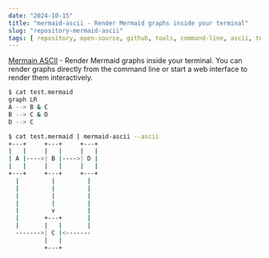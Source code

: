 ```yaml
---
date: "2024-10-15"
title: "mermaid-ascii - Render Mermaid graphs inside your terminal"
slug: "repository-mermaid-ascii"
tags: [ repository, open-source, github, tools, command-line, ascii, text, graphs ]
---
```




[Mermain ASCII][1] - Render Mermaid graphs inside your terminal. You can render graphs directly from the command line or start a web interface to render them interactively.

```bash
$ cat test.mermaid
graph LR
A --> B & C
B --> C & D
D --> C

$ cat test.mermaid | mermaid-ascii --ascii
+---+     +---+     +---+
|   |     |   |     |   |
| A |---->| B |---->| D |
|   |     |   |     |   |
+---+     +---+     +---+
  |         |         |
  |         |         |
  |         |         |
  |         |         |
  |         v         |
  |       +---+       |
  |       |   |       |
  ------->| C |<-------
          |   |
          +---+
```



   [1]: https://mermaid-ascii.art/
